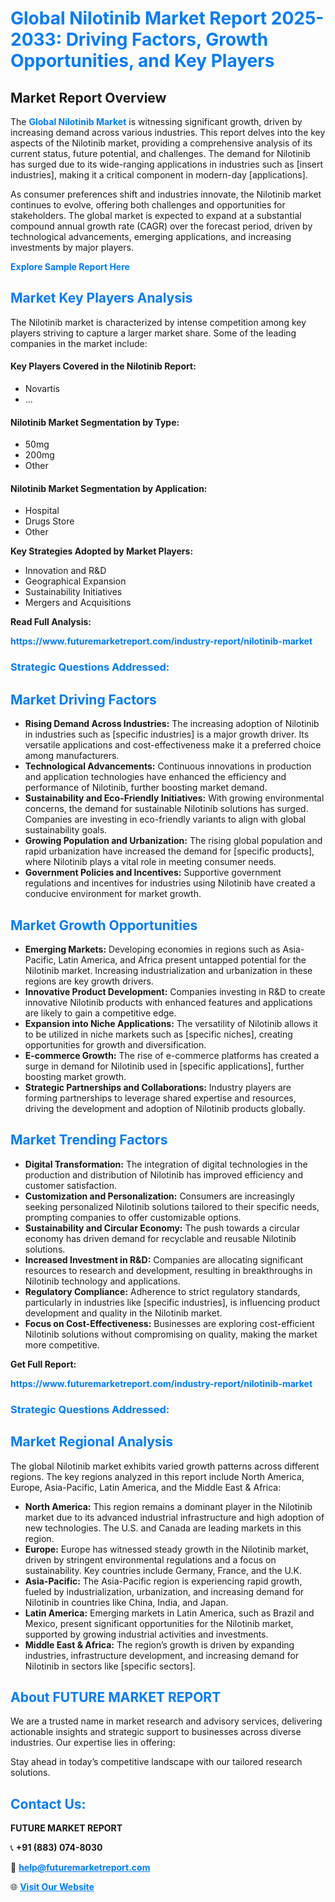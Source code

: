 <h1 style="color: #007BFF;">Global Nilotinib Market Report 2025-2033: Driving Factors, Growth Opportunities, and Key Players</h1>

<section id="overview">
<h2>Market Report Overview</h2>
<p>The <a href="https://www.futuremarketreport.com/industry-report/nilotinib-market" style="color: #007BFF; text-decoration: none;"><strong>Global Nilotinib Market</strong></a> is witnessing significant growth, driven by increasing demand across various industries. This report delves into the key aspects of the Nilotinib market, providing a comprehensive analysis of its current status, future potential, and challenges. The demand for Nilotinib has surged due to its wide-ranging applications in industries such as [insert industries], making it a critical component in modern-day [applications].</p>
<p>As consumer preferences shift and industries innovate, the Nilotinib market continues to evolve, offering both challenges and opportunities for stakeholders. The global market is expected to expand at a substantial compound annual growth rate (CAGR) over the forecast period, driven by technological advancements, emerging applications, and increasing investments by major players.</p>
</section>

<section id="overview">
<p><a href="https://www.futuremarketreport.com/request-sample/reportId=102995" style="color: #007BFF; text-decoration: none;"><strong>Explore Sample Report Here</strong></a></p>
</section>

<section id="key-players">
<h2 style="color: #007BFF;">Market Key Players Analysis</h2>
<p>The Nilotinib market is characterized by intense competition among key players striving to capture a larger market share. Some of the leading companies in the market include:</p>
<h4>Key Players Covered in the Nilotinib Report:</h4>
<ul><li>Novartis</li><li>...</li></ul>
<h4>Nilotinib Market Segmentation by Type:</h4>
<ul><li>50mg</li><li>200mg</li><li>Other</li></ul>

<h4>Nilotinib Market Segmentation by Application:</h4>
<ul><li>Hospital</li><li>Drugs Store</li><li>Other</li></ul>
<p><strong>Key Strategies Adopted by Market Players:</strong></p>
<ul>
<li>Innovation and R&D</li>
<li>Geographical Expansion</li>
<li>Sustainability Initiatives</li>
<li>Mergers and Acquisitions</li>
</ul>
</section>

<section>
<p><strong>Read Full Analysis: </strong></p><a href="https://www.futuremarketreport.com/industry-report/nilotinib-market" style="color: #007BFF; text-decoration: none;"><strong>https://www.futuremarketreport.com/industry-report/nilotinib-market</strong></a>
<h3 style="color: #007BFF;">Strategic Questions Addressed:</h3>
</section>

<section id="driving-factors">
<h2 style="color: #007BFF;">Market Driving Factors</h2>
<ul>
<li><strong>Rising Demand Across Industries:</strong> The increasing adoption of Nilotinib in industries such as [specific industries] is a major growth driver. Its versatile applications and cost-effectiveness make it a preferred choice among manufacturers.</li>
<li><strong>Technological Advancements:</strong> Continuous innovations in production and application technologies have enhanced the efficiency and performance of Nilotinib, further boosting market demand.</li>
<li><strong>Sustainability and Eco-Friendly Initiatives:</strong> With growing environmental concerns, the demand for sustainable Nilotinib solutions has surged. Companies are investing in eco-friendly variants to align with global sustainability goals.</li>
<li><strong>Growing Population and Urbanization:</strong> The rising global population and rapid urbanization have increased the demand for [specific products], where Nilotinib plays a vital role in meeting consumer needs.</li>
<li><strong>Government Policies and Incentives:</strong> Supportive government regulations and incentives for industries using Nilotinib have created a conducive environment for market growth.</li>
</ul>
</section>

<section id="growth-opportunities">
<h2 style="color: #007BFF;">Market Growth Opportunities</h2>
<ul>
<li><strong>Emerging Markets:</strong> Developing economies in regions such as Asia-Pacific, Latin America, and Africa present untapped potential for the Nilotinib market. Increasing industrialization and urbanization in these regions are key growth drivers.</li>
<li><strong>Innovative Product Development:</strong> Companies investing in R&D to create innovative Nilotinib products with enhanced features and applications are likely to gain a competitive edge.</li>
<li><strong>Expansion into Niche Applications:</strong> The versatility of Nilotinib allows it to be utilized in niche markets such as [specific niches], creating opportunities for growth and diversification.</li>
<li><strong>E-commerce Growth:</strong> The rise of e-commerce platforms has created a surge in demand for Nilotinib used in [specific applications], further boosting market growth.</li>
<li><strong>Strategic Partnerships and Collaborations:</strong> Industry players are forming partnerships to leverage shared expertise and resources, driving the development and adoption of Nilotinib products globally.</li>
</ul>
</section>

<section id="trending-factors">
<h2 style="color: #007BFF;">Market Trending Factors</h2>
<ul>
<li><strong>Digital Transformation:</strong> The integration of digital technologies in the production and distribution of Nilotinib has improved efficiency and customer satisfaction.</li>
<li><strong>Customization and Personalization:</strong> Consumers are increasingly seeking personalized Nilotinib solutions tailored to their specific needs, prompting companies to offer customizable options.</li>
<li><strong>Sustainability and Circular Economy:</strong> The push towards a circular economy has driven demand for recyclable and reusable Nilotinib solutions.</li>
<li><strong>Increased Investment in R&D:</strong> Companies are allocating significant resources to research and development, resulting in breakthroughs in Nilotinib technology and applications.</li>
<li><strong>Regulatory Compliance:</strong> Adherence to strict regulatory standards, particularly in industries like [specific industries], is influencing product development and quality in the Nilotinib market.</li>
<li><strong>Focus on Cost-Effectiveness:</strong> Businesses are exploring cost-efficient Nilotinib solutions without compromising on quality, making the market more competitive.</li>
</ul>
</section>

<section>
<p><strong>Get Full Report: </strong></p><a href="https://www.futuremarketreport.com/industry-report/nilotinib-market" style="color: #007BFF; text-decoration: none;"><strong>https://www.futuremarketreport.com/industry-report/nilotinib-market</strong></a>
<h3 style="color: #007BFF;">Strategic Questions Addressed:</h3>
</section>


<section id="regional-analysis">
<h2 style="color: #007BFF;">Market Regional Analysis</h2>
<p>The global Nilotinib market exhibits varied growth patterns across different regions. The key regions analyzed in this report include North America, Europe, Asia-Pacific, Latin America, and the Middle East & Africa:</p>
<ul>
<li><strong>North America:</strong> This region remains a dominant player in the Nilotinib market due to its advanced industrial infrastructure and high adoption of new technologies. The U.S. and Canada are leading markets in this region.</li>
<li><strong>Europe:</strong> Europe has witnessed steady growth in the Nilotinib market, driven by stringent environmental regulations and a focus on sustainability. Key countries include Germany, France, and the U.K.</li>
<li><strong>Asia-Pacific:</strong> The Asia-Pacific region is experiencing rapid growth, fueled by industrialization, urbanization, and increasing demand for Nilotinib in countries like China, India, and Japan.</li>
<li><strong>Latin America:</strong> Emerging markets in Latin America, such as Brazil and Mexico, present significant opportunities for the Nilotinib market, supported by growing industrial activities and investments.</li>
<li><strong>Middle East & Africa:</strong> The region’s growth is driven by expanding industries, infrastructure development, and increasing demand for Nilotinib in sectors like [specific sectors].</li>
</ul>
</section>

<footer>
<h2 style="color: #007BFF;">About FUTURE MARKET REPORT</h2>
<p>We are a trusted name in market research and advisory services, delivering actionable insights and strategic support to businesses across diverse industries. Our expertise lies in offering:</p>

<p>Stay ahead in today’s competitive landscape with our tailored research solutions.</p>

<h2 style="color: #007BFF;">Contact Us:</h2>
<p><strong>FUTURE MARKET REPORT</strong></p>
<p>📞 <strong>+91 (883) 074-8030</strong></p>
<p>📧 <strong><a href="mailto:help@futuremarketreport.com" style="color: #007BFF;">help@futuremarketreport.com</a></strong></p>
<p>🌐 <strong><a href="https://www.futuremarketreport.com/" style="color: #007BFF;">Visit Our Website</a></strong></p>
</footer>